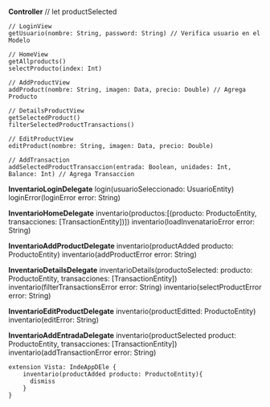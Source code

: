 **Controller**
    // let productSelected

    // LoginView
    getUsuario(nombre: String, password: String) // Verifica usuario en el Modelo
    
    // HomeView
    getAllproducts()
    selectProducto(index: Int)
    
    // AddProductView
    addProduct(nombre: String, imagen: Data, precio: Double) // Agrega Producto
    
    // DetailsProductView
    getSelectedProduct()
    filterSelectedProductTransactions()
    
    // EditProductView
    editProduct(nombre: String, imagen: Data, precio: Double)
    
    // AddTransaction
    addSelectedProductTransaccion(entrada: Boolean, unidades: Int, Balance: Int) // Agrega Transaccion
    
    
    
**InventarioLoginDelegate**
    login(usuarioSeleccionado: UsuarioEntity)
    loginError(loginError error: String)

**InventarioHomeDelegate**
    inventario(productos:[(producto: ProductoEntity, transacciones: [TransactionEntity])])
    inventario(loadInvenatarioError error: String)

**InventarioAddProductDelegate**
    inventario(productAdded producto: ProductoEntity)
    inventario(addProductError error: String)

**InventarioDetailsDelegate**
    inventarioDetails(productoSelected: producto: ProductoEntity, transacciones: [TransactionEntity])
    inventario(filterTransactionsError error: String)
    inventario(selectProductError error: String)

**InventarioEditProductDelegate**
    inventario(productEditted: ProductoEntity)
    inventario(editError: String)

**InventarioAddEntradaDelegate**
    inventario(productSelected product: ProductoEntity, transacciones: [TransactionEntity])
    inventario(addTransactionError error: String)

    extension Vista: IndeAppDEle {
        inventario(productAdded producto: ProductoEntity){
          dismiss  
        }
    }